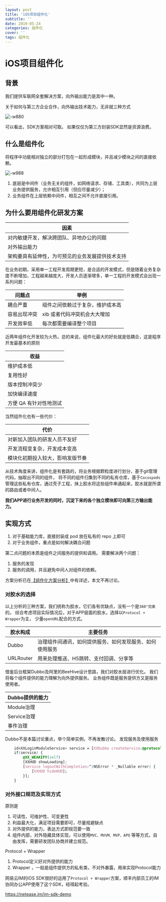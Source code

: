 ```yaml
---
layout: post
title: 'iOS项目组件化'
subtitle: ''
date: 2019-05-24
categories: 组件化
cover: ''
tags: 组件化 
---
```

# iOS项目组件化

## 背景

我们提供车联网全套解决方案，向外输出能力是其中一种。

关于如何与第三方企业合作，向外输出技术能力，无非就三种方式

![-w880](../../../assets/img/15585972932633/15586745399154.jpg)


可以看出，SDK方案相对可取。
如果仅仅为第三方封装SDK显然是资源浪费。

## 什么是组件化

将程序中功能相对独立的部分打包在一起形成模块，并且减少模块之间的直接依赖。

![-w988](../../../assets/img/15585972932633/15586141437452.jpg)

1. 底层是中间件（业务无关的组件，如网络请求、存储、工具类），共同为上层业务提供服务，允许相互引用（但应尽量减少）；
2. 业务组件在上层依赖中间件，相互之间不允许直接引用。



## 为什么要用组件化研发方案

| 因素 |
| --- |
| 对内敏捷开发，解决跨团队、异地办公的问题 |
| 对外输出能力 |
| 架构要具有延伸性，为可预见的业务发展提供技术支持 |

在业务初期，采用单一工程开发周期更短，是合适的开发模式，但是随着业务复杂度不断增加，工程越来越庞大，开发人员逐渐增多，单一工程的开发模式会出现一系列问题：

| 问题点 | 举例 |
| --- | --- |
| 耦合严重 | 组件之间依赖过于复杂，维护成本高 |
| 容易出现冲突 | xib 或者代码冲突机会大大增加 |
| 开发效率低 | 每次都需要编译整个项目 |

近两年组件化开发较为火热，总的来说，组件化最大的好处就是低耦合，这是程序开发最基本的原则

| 收益 |
| --- |
| 维护成本低 |
| 复用性好 |
| 版本控制冲突少 |
| 加快编译速度 |
| 方便 QA 有针对性地测试 |

当然组件化也有一些代价：

| 代价 |
| --- |
| 对新加入团队的研发人员不友好 |
| 开发流程变复杂，开发成本变高 |
| 模块化初期投入较大，影响发版节奏 |


从技术角度来讲，组件化是有套路的，将业务根据颗粒度进行划分，基于git管理代码，抽取出不同的组件， 将不同的组件归集到不同的私有仓库，基于`Cocospods` 管理这些私有仓库，通过壳子工程，抹上胶水将这些组件串通起来，胶水就是所谓的路由或者中间人。

**我们APP进行业务开发的同时，沉淀下来的各个独立模块即可向第三方输出能力。**

## 实现方式

1. 对于基础能力库，直接封装成 pod 放在私有的 repo 上即可
2. 对于业务组件，重点是如何解决耦合问题

第二点问题的本质是组件之间服务的提供和调用。
需要解决两个问题：
1. 服务的发现
2. 服务的调用，并且避免中间人对组件的依赖。

方案分析已在[【组件化方案分析】](https://action121.github.io/2019/05/24/%E7%BB%84%E4%BB%B6%E5%8C%96%E6%96%B9%E6%A1%88%E5%88%86%E6%9E%90.html)中有详述，本文不再讨论。



### 对胶水的选择

以上分析的三种方案，我们统称为胶水，它们各有优缺点，没有一个是`360°完美`的。
综合考虑项目实际情况后，对于APP层面的胶水，选择以`Protocol + Wrapper`为主， 少量`openURL`配合的方式。

| 胶水构成 | 主要任务 |
| --- | --- |
| Dubbo | 治理组件间通讯，如何提供服务、如何发现服务、如何使用服务 |
| URLRouter | 用来处理推送、H5跳转、支付回调、分享等 |

借鉴后台框架Dubbo及阿里的BeeHive设计思路，我们对胶水层进行优化。
我们将每个组件提供的能力理解为向外提供服务。
业务组件既是服务提供方又是服务使用者。

| Dubbo提供的能力 |
| --- |
| Module治理 |
| Service治理 |
| 事件治理 |

Dubbo不是本篇讨论重点，举个简单实例，不再发散讨论。
发现服务及使用服务

```css
    id<XXLoginModuleService> service = [XXDubbo createService:@protocol(XXLoginModuleService)];
    if(service) {
        @XX_WEAKIFY(self)
        [XXHUD showLoading];
        [service logoutWithCompletion:^(NSError * _Nullable error) {
            [XXHUD hideHUD];
        }];
    }
```

### 对外接口规范及实现方式

原则是

1. 可读性、可维护性、可变更性
2. 利益最大化，满足项目需要即可，尽量规避缺点
3. 对外提供的能力，表达方式即规范要一致
4. 组件内部，对外隐藏具体实现，可以使用`MVC、MVVM、MVP、APO` 等等方式，自由发挥，需要研发团队协商并建立规范。

Protocol + Wrapper

1. Protocol定义好对外提供的能力
2. Wrapper ，一般是组件提供方的私有类，不对外暴露，用来实现Protocol能力

网易云IM的iOS SDK很好的运用了`Protocol + Wrapper`方案，顺丰内部员工的IM协同办公APP使用了这个SDK，经得起考验。

<a href='https://netease.im/im-sdk-demo' target='_blank'>https://netease.im/im-sdk-demo</a>


